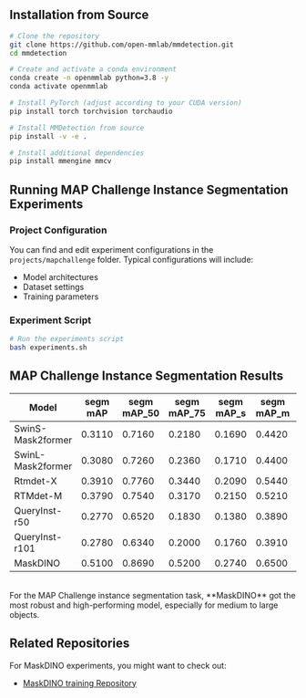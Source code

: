 
## Installation from Source

```bash
# Clone the repository
git clone https://github.com/open-mmlab/mmdetection.git
cd mmdetection

# Create and activate a conda environment
conda create -n openmmlab python=3.8 -y
conda activate openmmlab

# Install PyTorch (adjust according to your CUDA version)
pip install torch torchvision torchaudio

# Install MMDetection from source
pip install -v -e .

# Install additional dependencies
pip install mmengine mmcv
```

## Running MAP Challenge Instance Segmentation Experiments

### Project Configuration
You can find and edit experiment configurations in the `projects/mapchallenge` folder. Typical configurations will include:
- Model architectures
- Dataset settings
- Training parameters

### Experiment Script
```bash
# Run the experiments script
bash experiments.sh
```
## MAP Challenge Instance Segmentation Results

| Model            | segm mAP | segm mAP_50 | segm mAP_75 | segm mAP_s | segm mAP_m | segm mAP_l | segm mAR | segm mAR_50 | segm mAR_75 |
|------------------|----------|-------------|-------------|------------|------------|------------|---------|--------|------------|
| SwinS-Mask2former| 0.3110   | 0.7160      | 0.2180      | 0.1690     | 0.4420     | 0.0990     | 0.42    | 0.833  | 0.362      |
| SwinL-Mask2former| 0.3080   | 0.7260      | 0.2360      | 0.1710     | 0.4400     | 0.1310     | 0.453   | 0.855  | 0.464      |
| Rtmdet-X         | 0.3910   | 0.7760      | 0.3440      | 0.2090     | 0.5440     | 0.2930     | 0.509   | 0.891  | 0.5        |
| RTMdet-M         | 0.3790   | 0.7540      | 0.3170      | 0.2150     | 0.5210     | 0.2820     | 0.485   |  0.87  | 0.457      |
| QueryInst-r50    | 0.2770   | 0.6520      | 0.1830      | 0.1380     | 0.3890     | 0.1530     | 0.432   | 0.826  | 0.384      |
| QueryInst-r101   | 0.2780   | 0.6340      | 0.2000      | 0.1760     | 0.3910     | 0.1010     | 0.458   | 0.855  | 0.464      |
| MaskDINO         | 0.5100   | 0.8690      | 0.5200      | 0.2740     | 0.6500     | 0.6560     | 0.575   | -      | -          |

<br>
For the MAP Challenge instance segmentation task, **MaskDINO** got the most robust and high-performing model, especially for medium to large objects.

## Related Repositories

For MaskDINO experiments, you might want to check out:
- [MaskDINO training Repository](https://github.com/saidineshpola/MaskDINO-mapchallenge/blob/main/README.md)

